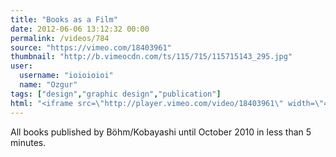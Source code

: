 ```yaml
---
title: "Books as a Film"
date: 2012-06-06 13:12:32 00:00
permalink: /videos/784
source: "https://vimeo.com/18403961"
thumbnail: "http://b.vimeocdn.com/ts/115/715/115715143_295.jpg"
user:
  username: "ioioioioi"
  name: "Ozgur"
tags: ["design","graphic design","publication"]
html: "<iframe src=\"http://player.vimeo.com/video/18403961\" width=\"480\" height=\"272\" frameborder=\"0\" webkitAllowFullScreen mozallowfullscreen allowFullScreen></iframe>"
---
```


All books published by Böhm/Kobayashi until October 2010 in less than 5 minutes.
